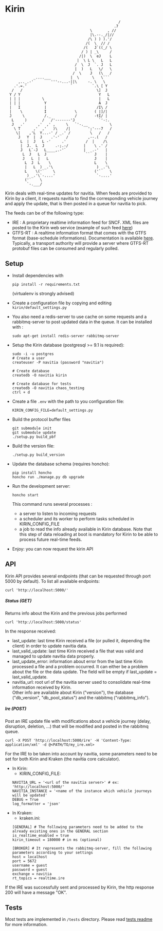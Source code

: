 Kirin
=====


                                                        /
                                                      .7
                                           \       , //
                                           |\.--._/|//
                                          /\ ) ) ).'/
                                         /(  \  // /
                                        /(   J`((_/ \
                                       / ) | _\     /
                                      /|)  \  eJ    L
                                     |  \ L \   L   L
                                    /  \  J  `. J   L
                                    |  )   L   \/   \
                                   /  \    J   (\   /
                 _....___         |  \      \   \```
          ,.._.-'        '''--...-||\     -. \   \
        .'.=.'                    `         `.\ [ Y
       /   /                                  \]  J
      Y / Y                                    Y   L
      | | |          \                         |   L
      | | |           Y                        A  J
      |   I           |                       /I\ /
      |    \          I             \        ( |]/|
      J     \         /._           /        -tI/ |
       L     )       /   /'-------'J           `'-:.
       J   .'      ,'  ,' ,     \   `'-.__          \
        \ T      ,'  ,'   )\    /|        ';'---7   /
         \|    ,'L  Y...-' / _.' /         \   /   /
          J   Y  |  J    .'-'   /         ,--.(   /
           L  |  J   L -'     .'         /  |    /\
           |  J.  L  J     .-;.-/       |    \ .' /
           J   L`-J   L____,.-'`        |  _.-'   |
            L  J   L  J                  ``  J    |
            J   L  |   L                     J    |
             L  J  L    \                    L    \
             |   L  ) _.'\                    ) _.'\
             L    \('`    \                  ('`    \
              ) _.'\`-....'                   `-....'
             ('`    \
              `-.___/


Kirin deals with real-time updates for navitia.
When feeds are provided to Kirin by a client, it requests navitia to find the corresponding vehicle journey and apply the update, that is then posted in a queue for navitia to pick.

The feeds can be of the following type:
- IRE : A proprietary realtime information feed for SNCF. XML files are posted to the Kirin web service (example of such feed [here](https://github.com/CanalTP/kirin/blob/master/tests/fixtures/train_96231_delayed.xml))
- GTFS-RT : A realtime information format that comes with the GTFS format (base-schedule informations). Documentation is available [here](https://developers.google.com/transit/gtfs-realtime/?hl=en). Typically, a transport authority will provide a server where GTFS-RT protobuf files can be consumed and regularly polled.

Setup
-----
 - Install dependencies with
    ```
    pip install -r requirements.txt
    ```
    (virtualenv is strongly advised)
 - Create a configuration file by copying and editing ```kirin/default_settings.py```
 - You also need a redis-server to use cache on some requests and a rabbitmq-server to post updated data in the queue.
    It can be installed with :
    ```
    sudo apt-get install redis-server rabbitmq-server
    ```
 - Setup the Kirin database (postgresql >= 9.1 is required):
    ```
    sudo -i -u postgres
    # Create a user
    createuser -P navitia (password "navitia")

    # Create database
    createdb -O navitia kirin

    # Create database for tests
    createdb -O navitia chaos_testing
    ctrl + d
    ```

 - Create a file ```.env``` with the path to you configuration file:
    ```
    KIRIN_CONFIG_FILE=default_settings.py
    ```
 - Build the protocol buffer files
    ```
    git submodule init
    git submodule update
    ./setup.py build_pbf
    ```
 - Build the version file:
    ```
    ./setup.py build_version
    ```
 - Update the database schema (requires honcho):
    ```
    pip install honcho
    honcho run ./manage.py db upgrade
    ```
 - Run the development server:
    ```
    honcho start
    ```
    This command runs several processes :
    - a server to listen to incoming requests
    - a scheduler and its worker to perform tasks scheduled in KIRIN_CONFIG_FILE
    - a job to read the info already available in Kirin database. Note that this step of data reloading at boot is mandatory for Kirin to be able to process future real-time feeds.
 - Enjoy: you can now request the kirin API


API
---

Kirin API provides several endpoints (that can be requested through port 5000 by default).
To list all available endpoints:
```
curl 'http://localhost:5000/'
```

##### Status (GET)
Returns info about the Kirin and the previous jobs performed
```
curl 'http://localhost:5000/status'
```
In the response received:
- last_update: last time Kirin received a file (or pulled it, depending the client) in order to update navitia data.
- last_valid_update: last time Kirin received a file that was valid and managed to update navitia data properly.
- last_update_error: information about error from the last time Kirin processed a file and a problem occurred. It can either be a problem about the file or the data update. The field will be empty if last_update = last_valid_update.
- navitia_url: root url of the navitia server used to consolidate real-time information received by Kirin.  
Other info are available about Kirin ("version"), the database ("db_version", "db_pool_status") and the rabbitmq ("rabbitmq_info").

##### Ire (POST)
Post an IRE update file with modifications about a vehicle journey (delay, disruption, deletion, ...) that will be modified and posted in the rabbitmq queue.
```
curl -X POST 'http://localhost:5000/ire' -H 'Content-Type: application/xml' -d @<PATH/TO/my_ire.xml>
```
For the IRE to be taken into account by navitia, some parameters need to be set for both Kirin and Kraken (the navitia core calculator).
- In Kirin:
    - KIRIN_CONFIG_FILE:
    ```
    NAVITIA_URL = '<url of the navitia server>' # ex: 'http://localhost:5000/'
    NAVITIA_INSTANCE = '<name of the instance which vehicle journeys will be updated'
    DEBUG = True
    log_formatter = 'json'
    ```
- In Kraken:
    - kraken.ini:
    ```
    [GENERAL] # The following parameters need to be added to the already existing ones in the GENERAL section
    is_realtime_enabled = true
    kirin_timeout = 180000 # in ms (optional)

    [BROKER] # It represents the rabbitmq-server, fill the following parameters according to your settings
    host = localhost
    port = 5672
    username = guest
    password = guest
    exchange = navitia
    rt_topics = realtime.ire
    ```

If the IRE was successfully sent and processed by Kirin, the http response 200 will have a message "OK".

Tests
-----

Most tests are implemented in `/tests` directory.
Please read [tests readme](https://github.com/CanalTP/kirin/blob/master/tests/readme.md) for more information.
